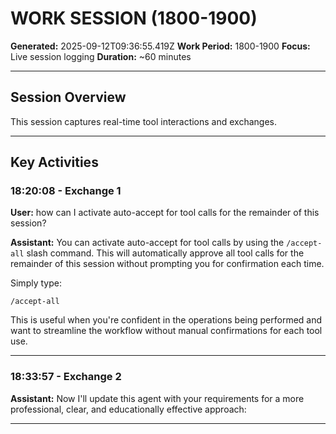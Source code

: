 # WORK SESSION (1800-1900)

**Generated:** 2025-09-12T09:36:55.419Z
**Work Period:** 1800-1900
**Focus:** Live session logging
**Duration:** ~60 minutes

---

## Session Overview

This session captures real-time tool interactions and exchanges.

---

## Key Activities

### 18:20:08 - Exchange 1

**User:** how can I activate auto-accept for tool calls for the remainder of this session?

**Assistant:** You can activate auto-accept for tool calls by using the `/accept-all` slash command. This will automatically approve all tool calls for the remainder of this session without prompting you for confirmation each time.

Simply type:
```
/accept-all
```

This is useful when you're confident in the operations being performed and want to streamline the workflow without manual confirmations for each tool use.

---

### 18:33:57 - Exchange 2

**Assistant:** Now I'll update this agent with your requirements for a more professional, clear, and educationally effective approach:

---

